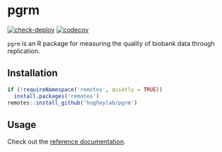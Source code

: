 # pgrm

[![check-deploy](https://github.com/hugheylab/pgrm/workflows/check-deploy/badge.svg)](https://github.com/hugheylab/pgrm/actions)
[![codecov](https://codecov.io/gh/hugheylab/pgrm/branch/main/graph/badge.svg)](https://codecov.io/gh/hugheylab/pgrm)

`pgrm` is an R package for measuring the quality of biobank data through replication.

## Installation

```r
if (!requireNamespace('remotes', quietly = TRUE))
  install.packages('remotes')
remotes::install_github('hugheylab/pgrm')
```

## Usage

Check out the [reference documentation](https://pgrm.hugheylab.org/reference/index.html).
